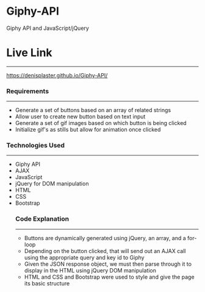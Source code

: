 # Giphy-API

Giphy API and JavaScript/jQuery

<h1>Live Link</h1>
<hr>
<a href="https://denisplaster.github.io/Giphy-API/">https://denisplaster.github.io/Giphy-API/</a>
<h3>Requirements</h3>
<hr>
<ul>
    <li>Generate a set of buttons based on an array of related strings</li>
    <li>Allow user to create new button based on text input</li>
    <li>Generate a set of gif images based on which button is being clicked</li>
    <li>Initialize gif's as stills but allow for animation once clicked</li>
</ul>
<h3>Technologies Used</h3>
<hr>
<ul>
    <li>Giphy API</li>
    <li>AJAX</li>
    <li>JavaScript</li>
    <li>jQuery for DOM manipulation</li>
    <li>HTML</li>
    <li>CSS</li>
    <li>Bootstrap</li>
<h3>Code Explanation</h3>
<hr>
<ul>
<li>Buttons are dynamically generated using jQuery, an array, and a for-loop</li>
<li>Depending on the button clicked, that will send out an AJAX call using the appropriate query and key id to Giphy</li>
<li>Given the JSON response object, we must then parse through it to display in the HTML using jQuery DOM manipulation</li>
<li>HTML and CSS and Bootstrap were used to style and give the page its basic structure</li>
</ul>